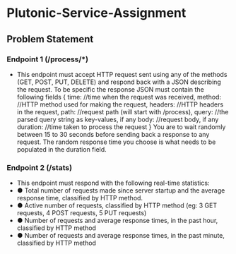 # Plutonic-Service-Assignment
## Problem Statement

### Endpoint 1 (/process/*)
- This endpoint must accept HTTP request sent using any of the methods (GET, POST, PUT, DELETE) and
respond back with a JSON describing the request. To be specific the response JSON must contain the
following fields
{
time: //time when the request was received, method: //HTTP method used for making the request, headers:
//HTTP headers in the request, path: //request path (will start with /process), query: //the parsed query
string as key-values, if any body: //request body, if any duration: //time taken to process the request
}
You are to wait randomly between 15 to 30 seconds before sending back a response to any request. The
random response time you choose is what needs to be populated in the duration field.

### Endpoint 2 (/stats)
- This endpoint must respond with the following real-time statistics:
- ● Total number of requests made since server startup and the average response time, classified by
HTTP method.
- ● Active number of requests, classified by HTTP method (eg: 3 GET requests, 4 POST requests, 5
PUT requests)
- ● Number of requests and average response times, in the past hour, classified by HTTP method
- ● Number of requests and average response times, in the past minute, classified by HTTP method

